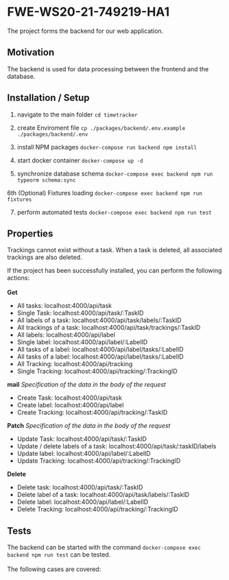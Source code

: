 # FWE-WS20-21-749219-HA1

The project forms the backend for our web application.

## Motivation
The backend is used for data processing between the frontend and the database.

## Installation / Setup

 1. navigate to the main folder 
 `cd timetracker`
 
 2. create Enviroment file 
 `cp ./packages/backend/.env.example ./packages/backend/.env`
 
 3. install NPM packages 
 `docker-compose run backend npm install`
 
 4. start docker container 
 `docker-compose up -d`
 
 5. synchronize database schema 
 `docker-compose exec backend npm run typeorm schema:sync`
 
 6th (Optional) Fixtures loading 
 `docker-compose exec backend npm run fixtures`
 
 7. perform automated tests 
 `docker-compose exec backend npm run test`

## Properties
Trackings cannot exist without a task.
When a task is deleted, all associated trackings are also deleted.

If the project has been successfully installed, you can perform the following actions: <br /><br />
**Get**

 - All tasks: localhost:4000/api/task
 - Single Task: localhost:4000/api/task/:TaskID
 - All labels of a task: localhost:4000/api/task/labels/:TaskID
 - All trackings of a task: localhost:4000/api/task/trackings/:TaskID
 - All labels: localhost:4000/api/label
 - Single label: localhost:4000/api/label/:LabelID 
 - All tasks of a label: localhost:4000/api/label/tasks/:LabelID
 - All tasks of a label: localhost:4000/api/label/tasks/:LabelID
 - All Tracking: localhost:4000/api/tracking
 - Single Tracking: localhost:4000/api/tracking/:TrackingID

**mail**
*Specification of the data in the body of the request*

 - Create Task: localhost:4000/api/task
 - Create label: localhost:4000/api/label
 - Create Tracking: localhost:4000/api/tracking/:TaskID

**Patch**
*Specification of the data in the body of the request*

 - Update Task: localhost:4000/api/task/:TaskID
 - Update / delete labels of a task: localhost:4000/api/task/:taskID/labels
 - Update label: localhost:4000/api/label/:LabelID
 - Update Tracking: localhost:4000/api/tracking/:TrackingID

**Delete**

 - Delete task: localhost:4000/api/task/:TaskID
 - Delete label of a task: localhost:4000/api/task/labels/:TaskID
 - Delete label: localhost:4000/api/label/:LabelID
 - Delete Tracking: localhost:4000/api/tracking/:TrackingID
## Tests
The backend can be started with the command 
`docker-compose exec backend npm run test`
can be tested. <br /><br />
The following cases are covered: 
